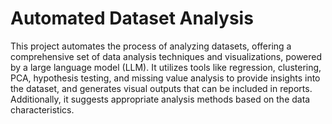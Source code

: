 # Automated Dataset Analysis

This project automates the process of analyzing datasets, offering a comprehensive set of data analysis techniques and visualizations, powered by a large language model (LLM). It utilizes tools like regression, clustering, PCA, hypothesis testing, and missing value analysis to provide insights into the dataset, and generates visual outputs that can be included in reports. Additionally, it suggests appropriate analysis methods based on the data characteristics.
